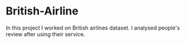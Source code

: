 # British-Airline
In this project I worked on British airlines dataset. I analysed people's review after using their service.
